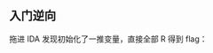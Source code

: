 ## 入门逆向
拖进 IDA 发现初始化了一推变量，直接全部 R 得到 flag： 
<!--stackedit_data:
eyJoaXN0b3J5IjpbLTIwNzQxMDMxODNdfQ==
-->